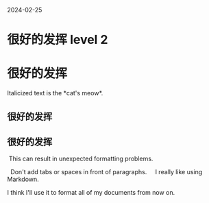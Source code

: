 2024-02-25

# 很好的发挥  level 2
<h1>很好的发挥</h1>
Italicized text is the *cat's meow*.

## 很好的发挥

<h2>很好的发挥</h2>

 This can result in unexpected formatting problems.  
  
  Don't add tabs or spaces in front of paragraphs.
      I really like using Markdown.  
  
I think I'll use it to format all of my documents from now on.